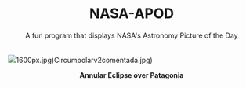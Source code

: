 <div align="center">
  <h1>
    NASA-APOD
  </h1>
</div>
  
<div align="center">
  A fun program that displays NASA's Astronomy Picture of the Day
</div>

<br>

![](https://apod.nasa.gov/apod/image/2410/AnnularEclipse_Trigo_1080.jpg)1600px.jpg)Circumpolarv2comentada.jpg)

<p align = "center">
  <b>Annular Eclipse over Patagonia</b>
</p>
